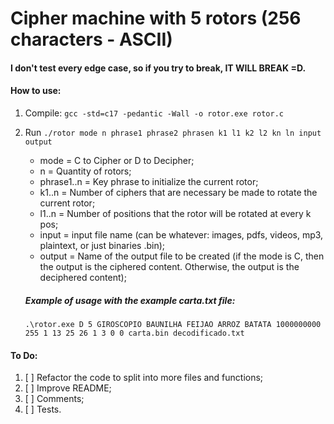 # Cipher machine with 5 rotors (256 characters - ASCII)

#### I don't test every edge case, so if you try to break, IT WILL BREAK =D.

#### How to use:

1. Compile:
  `gcc -std=c17 -pedantic -Wall -o rotor.exe rotor.c`

2. Run
   `./rotor mode n phrase1 phrase2 phrasen k1 l1 k2 l2 kn ln input output`

   - mode = C to Cipher or D to Decipher;
   - n = Quantity of rotors;
   - phrase1..n = Key phrase to initialize the current rotor;
   - k1..n = Number of ciphers that are necessary be made to rotate the current rotor;
   - l1..n = Number of positions that the rotor will be rotated at every k pos;
   - input = input file name (can be whatever: images, pdfs, videos, mp3, plaintext, or just binaries .bin);
   - output = Name of the output file to be created (if the mode is C, then the output is the ciphered content. Otherwise, the output is the deciphered content);

   ##### Example of usage with the example carta.txt file:   
   `.\rotor.exe D 5 GIROSCOPIO BAUNILHA FEIJAO ARROZ BATATA 1000000000 255 1 13 25 26 1 3 0 0 carta.bin decodificado.txt`
   
#### To Do:
1. [ ] Refactor the code to split into more files and functions;
2. [ ] Improve README;
3. [ ] Comments;
4. [ ] Tests.
